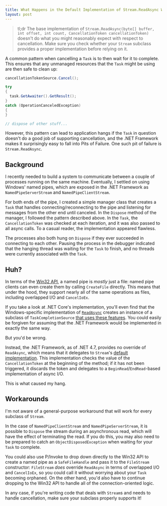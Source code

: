 ```yaml
---
title: What Happens in the Default Implementation of Stream.ReadAsync Will Shock You
layout: post
---
```


> tl;dr The base implementation of `Stream.ReadAsync(byte[] buffer, int offset, int count, CancellationToken cancellationToken)` doesn't do what you might reasonably expect with respect to cancellation.
> Make sure you check whether your `Stream` subclass provides a proper implementation before relying on it.

A common pattern when cancelling a `Task` is to then wait for it to complete.
This ensures that any unmanaged resources that the `Task` might be using are then safe to clean up:

```csharp
cancellationTokenSource.Cancel();

try
{
  task.GetAwaiter().GetResult();
}
catch (OperationCanceledException)
{
}

// dispose of other stuff...
```

However, this pattern can lead to application hangs if the `Task` in question doesn't do a good job of supporting cancellation, and the .NET Framework makes it surprisingly easy to fall into Pits of Failure.
One such pit of failure is `Stream.ReadAsync`.

## Background

I recently needed to build a system to communicate between a couple of processes running on the same machine.
Eventually, I settled on using Windows' named pipes, which are exposed in the .NET Framework as `NamedPipeServerStream` and `NamedPipeClientStream`.

For both ends of the pipe, I created a simple manager class that creates a `Task` that handles connecting/reconnecting to the pipe and listening for messages from the other end until canceled.
In the `Dispose` method of the manager, I followed the pattern described above.
In the `Task`, the `CancellationToken` was checked at each iteration, and it was also passed to all async calls.
To a casual reader, the implementation appeared flawless.

The processes also both hung on `Dispose` if they ever succeeded in connecting to each other.
Pausing the process in the debugger indicated that the hanging thread was waiting for the `Task` to finish, and no threads were currently associated with the `Task`.

## Huh?

In terms of the [Win32 API](https://msdn.microsoft.com/en-us/library/windows/desktop/aa365590(v=vs.85).aspx), a named pipe is *mostly* just a file:
named pipe clients can even create them by calling `CreateFile` directly.
This means that under the hood, they support nearly all of the same operations as files, including overlapped I/O and `CancelIoEx`.

If you take a look at .NET Core's implementation, you'll even find that the Windows-specific implementation of
[`ReadAsync`](https://github.com/dotnet/corefx/blob/bfac45a/src/System.IO.Pipes/src/System/IO/Pipes/PipeStream.Windows.cs#L84-L136)
creates an instance of a subclass of `TaskCompletionSource`
[that uses these features](https://github.com/dotnet/corefx/blob/b9953de/src/System.IO.Pipes/src/System/IO/Pipes/PipeCompletionSource.cs#L137-L151).
You could easily be forgiven for assuming that the .NET Framework would be implemented in exactly the same way.

But you'd be wrong.

Instead, the .NET Framework, as of .NET 4.7, provides no override of `ReadAsync`, which means that it delegates to `Stream`'s
[default implementation](https://github.com/dotnet/coreclr/blob/ebda0e6/src/mscorlib/src/System/IO/Stream.cs#L410-L417).
This implementation checks the value of the `CancellationToken` at the beginning of the method;
if it has not been triggered, it discards the token and delegates to a `BeginRead`/`EndRead`-based implementation of async I/O.

This is what caused my hang.

## Workarounds

I'm not aware of a general-purpose workaround that will work for every subclass of `Stream`.

In the case of `NamedPipeClientStream` and `NamedPipeServerStream`, it is possible to `Dispose` the stream during an asynchronous read, which will have the effect of terminating the read.
If you do this, you may also need to be prepared to catch an `ObjectDisposedException` when waiting for your `Task` to complete.

You could also use P/Invoke to drop down directly to the Win32 API to create a named pipe as a `SafeFileHandle` and pass it to the `FileStream` constructor:
`FileStream` *does* override `ReadAsync` in terms of overlapped I/O and `CancelIoEx`, so you could call it without worrying about your `Task` becoming orphaned.
On the other hand, you'd also have to continue dropping to the Win32 API to handle all of the connection-oriented logic.

In any case, if you're writing code that deals with `Stream`s and needs to handle cancellation, make sure your subclass properly supports it!
